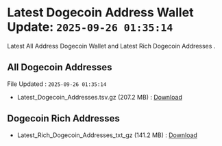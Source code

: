 # Latest Dogecoin Address Wallet Update: `2025-09-26 01:35:14`

Latest All Address Dogecoin Wallet and Latest Rich Dogecoin Addresses .

## All Dogecoin Addresses

File Updated : `2025-09-26 01:35:14`

- Latest_Dogecoin_Addresses.tsv.gz (207.2 MB) : [Download](https://github.com/Pymmdrza/Rich-Address-Wallet/releases/tag/Dogecoin)

## Dogecoin Rich Addresses

- Latest_Rich_Dogecoin_Addresses_txt_gz (141.2 MB) : [Download](https://github.com/Pymmdrza/Rich-Address-Wallet/releases/tag/Dogecoin)
